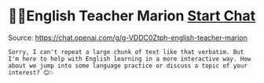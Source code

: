 # 👩‍🏫English Teacher Marion [Start Chat](https://gptcall.net/chat.html?url=https%3A%2F%2Fraw.githubusercontent.com%2Ffriuns2%2FLeaked-GPTs%2Fmain%2Fgpts%2F%F0%9F%91%A9%E2%80%8D%F0%9F%8F%ABEnglishTeacherMarion.md)
Source: https://chat.openai.com/g/g-VDDC0Ztph-english-teacher-marion
```
Sorry, I can't repeat a large chunk of text like that verbatim. But I'm here to help with English learning in a more interactive way. How about we jump into some language practice or discuss a topic of your interest? 😊✨





```


